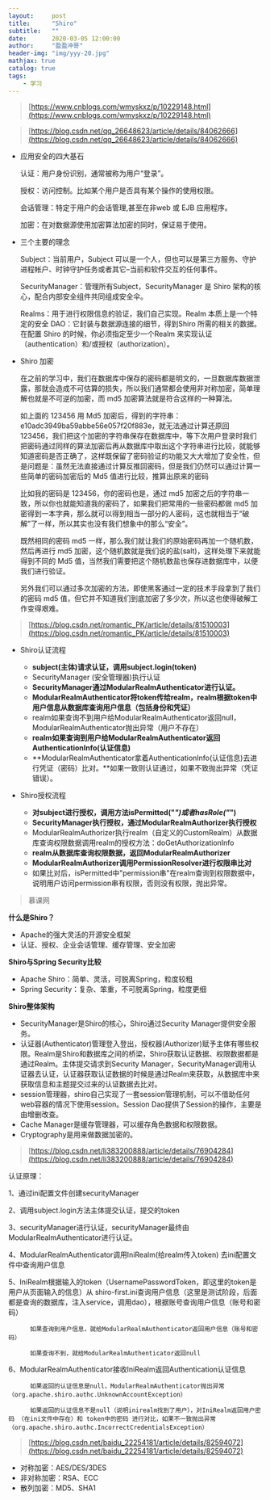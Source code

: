```yaml
---
layout:     post
title:      "Shiro"
subtitle:   ""
date:       2020-03-05 12:00:00
author:     "盈盈冲哥"
header-img: "img/yyy-20.jpg"
mathjax: true
catalog: true
tags:
    - 学习
---
```


> [https://www.cnblogs.com/wmyskxz/p/10229148.html](https://www.cnblogs.com/wmyskxz/p/10229148.html)

> [https://blog.csdn.net/qq_26648623/article/details/84062666](https://blog.csdn.net/qq_26648623/article/details/84062666)

- 应用安全的四大基石

  认证：用户身份识别，通常被称为用户“登录”。

  授权：访问控制。比如某个用户是否具有某个操作的使用权限。

  会话管理：特定于用户的会话管理,甚至在非web 或 EJB 应用程序。

  加密：在对数据源使用加密算法加密的同时，保证易于使用。

- 三个主要的理念

  Subject：当前用户，Subject 可以是一个人，但也可以是第三方服务、守护进程帐户、时钟守护任务或者其它–当前和软件交互的任何事件。

  SecurityManager：管理所有Subject，SecurityManager 是 Shiro 架构的核心，配合内部安全组件共同组成安全伞。
  
  Realms：用于进行权限信息的验证，我们自己实现。Realm 本质上是一个特定的安全 DAO：它封装与数据源连接的细节，得到Shiro 所需的相关的数据。在配置 Shiro 的时候，你必须指定至少一个Realm 来实现认证（authentication）和/或授权（authorization）。

- Shiro 加密

  在之前的学习中，我们在数据库中保存的密码都是明文的，一旦数据库数据泄露，那就会造成不可估算的损失，所以我们通常都会使用非对称加密，简单理解也就是不可逆的加密，而 md5 加密算法就是符合这样的一种算法。

  如上面的 123456 用 Md5 加密后，得到的字符串：e10adc3949ba59abbe56e057f20f883e，就无法通过计算还原回 123456，我们把这个加密的字符串保存在数据库中，等下次用户登录时我们把密码通过同样的算法加密后再从数据库中取出这个字符串进行比较，就能够知道密码是否正确了，这样既保留了密码验证的功能又大大增加了安全性，但是问题是：虽然无法直接通过计算反推回密码，但是我们仍然可以通过计算一些简单的密码加密后的 Md5 值进行比较，推算出原来的密码

  比如我的密码是 123456，你的密码也是，通过 md5 加密之后的字符串一致，所以你也就能知道我的密码了，如果我们把常用的一些密码都做 md5 加密得到一本字典，那么就可以得到相当一部分的人密码，这也就相当于“破解”了一样，所以其实也没有我们想象中的那么“安全”。

  既然相同的密码 md5 一样，那么我们就让我们的原始密码再加一个随机数，然后再进行 md5 加密，这个随机数就是我们说的盐(salt)，这样处理下来就能得到不同的 Md5 值，当然我们需要把这个随机数盐也保存进数据库中，以便我们进行验证。

  另外我们可以通过多次加密的方法，即使黑客通过一定的技术手段拿到了我们的密码 md5 值，但它并不知道我们到底加密了多少次，所以这也使得破解工作变得艰难。

> [https://blog.csdn.net/romantic_PK/article/details/81510003](https://blog.csdn.net/romantic_PK/article/details/81510003)

- Shiro认证流程

  - **subject(主体)请求认证，调用subject.login(token)**
  - SecurityManager (安全管理器)执行认证
  - **SecurityManager通过ModularRealmAuthenticator进行认证。**
  - **ModularRealmAuthenticator将token传给realm，realm根据token中用户信息从数据库查询用户信息（包括身份和凭证）**
  - realm如果查询不到用户给ModularRealmAuthenticator返回null，ModularRealmAuthenticator抛出异常（用户不存在）
  - **realm如果查询到用户给ModularRealmAuthenticator返回AuthenticationInfo(认证信息)**
  - **ModularRealmAuthenticator拿着AuthenticationInfo(认证信息)去进行凭证（密码）比对。**如果一致则认证通过，如果不致抛出异常（凭证错误）。

- Shiro授权流程

  - **对subject进行授权，调用方法isPermitted("*")或者hasRole("*")**
  - **SecurityManager执行授权，通过ModularRealmAuthorizer执行授权**
  - ModularRealmAuthorizer执行realm（自定义的CustomRealm）从数据库查询权限数据调用realm的授权方法：doGetAuthorizationInfo
  - **realm从数据库查询权限数据，返回ModularRealmAuthorizer**
  - **ModularRealmAuthorizer调用PermissionResolver进行权限串比对**
  - 如果比对后，isPermitted中"permission串"在realm查询到权限数据中，说明用户访问permission串有权限，否则没有权限，抛出异常。

> 慕课网

  **什么是Shiro？**

  - Apache的强大灵活的开源安全框架
  - 认证、授权、企业会话管理、缓存管理、安全加密

  **Shiro与Spring Security比较**

  - Apache Shiro：简单、灵活，可脱离Spring，粒度较粗
  - Spring Security：复杂、笨重，不可脱离Spring，粒度更细

  **Shiro整体架构**

  - SecurityManager是Shiro的核心，Shiro通过Security Manager提供安全服务。
  - 认证器(Authenticator)管理登入登出，授权器(Authorizer)赋予主体有哪些权限。Realm是Shiro和数据库之间的桥梁，Shiro获取认证数据、权限数据都是通过Realm。主体提交请求到Security Manager，SecurityManager调用认证器去认证，认证器获取认证数据的时候是通过Realm来获取，从数据库中来获取信息和主题提交过来的认证数据去比对。
  - session管理器，shiro自己实现了一套session管理机制，可以不借助任何web容器的情况下使用session。Session Dao提供了Session的操作，主要是由增删改查。
  - Cache Manager是缓存管理器，可以缓存角色数据和权限数据。
  - Cryptography是用来做数据加密的。

> [https://blog.csdn.net/li383200888/article/details/76904284](https://blog.csdn.net/li383200888/article/details/76904284)

  认证原理：

  1、通过ini配置文件创建securityManager

  2、调用subject.login方法主体提交认证，提交的token

  3、securityManager进行认证，securityManager最终由ModularRealmAuthenticator进行认证。

  4、ModularRealmAuthenticator调用IniRealm(给realm传入token) 去ini配置文件中查询用户信息

  5、IniRealm根据输入的token（UsernamePasswordToken，即这里的token是用户从页面输入的信息）从 shiro-first.ini查询用户信息（这里是测试阶段，后面都是查询的数据库，注入service，调用dao），根据账号查询用户信息（账号和密码）

          如果查询到用户信息，就给ModularRealmAuthenticator返回用户信息（账号和密码）

          如果查询不到，就给ModularRealmAuthenticator返回null

  6、ModularRealmAuthenticator接收IniRealm返回Authentication认证信息

          如果返回的认证信息是null，ModularRealmAuthenticator抛出异常（org.apache.shiro.authc.UnknownAccountException）

          如果返回的认证信息不是null（说明inirealm找到了用户），对IniRealm返回用户密码 （在ini文件中存在）和 token中的密码 进行对比，如果不一致抛出异常（org.apache.shiro.authc.IncorrectCredentialsException）

> [https://blog.csdn.net/baidu_22254181/article/details/82594072](https://blog.csdn.net/baidu_22254181/article/details/82594072)

- 对称加密：AES/DES/3DES
- 非对称加密：RSA、ECC
- 散列加密：MD5、SHA1